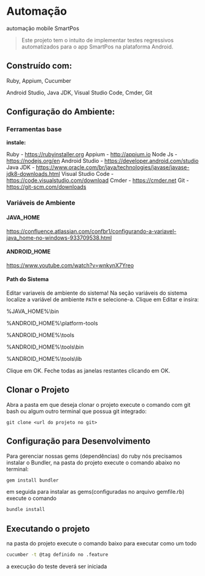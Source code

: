 # Automação
automação mobile SmartPos

> Este projeto tem o intuito de implementar testes regressivos automatizados para o app SmartPos na plataforma Android.

## Construído com:
Ruby, Appium, Cucumber

Android Studio, Java JDK, Visual Studio Code, Cmder, Git

## Configuração do Ambiente:

### Ferramentas base
**instale:**

Ruby - https://rubyinstaller.org
Appium - http://appium.io
Node Js - https://nodejs.org/en
Android Studio - https://developer.android.com/studio 
Java JDK - https://www.oracle.com/br/java/technologies/javase/javase-jdk8-downloads.html 
Visual Studio Code - https://code.visualstudio.com/download 
Cmder - https://cmder.net
Git -https://git-scm.com/downloads

### Variáveis de Ambiente

#### JAVA_HOME
https://confluence.atlassian.com/confbr1/configurando-a-variavel-java_home-no-windows-933709538.html

#### ANDROID_HOME
https://www.youtube.com/watch?v=wnkynX7Yreo

#### Path do Sistema

Editar variaveis de ambiente do sistema!
Na seção variáveis do sistema localize a variável de ambiente `PATH` e selecione-a. Clique em Editar e insira:

%JAVA_HOME%\bin

%ANDROID_HOME%\platform-tools

%ANDROID_HOME%\tools

%ANDROID_HOME%\tools\bin

%ANDROID_HOME%\tools\lib

Clique em OK. Feche todas as janelas restantes clicando em OK.

## Clonar o Projeto
Abra a pasta em que deseja clonar o projeto execute o comando com git bash ou algum outro terminal que possua git integrado:

```
git clone <url do projeto no git>
```
## Configuração para Desenvolvimento
Para gerenciar nossas gems (dependências) do ruby nós precisamos instalar o Bundler, na pasta do projeto execute o comando abaixo no terminal:
```sh
gem install bundler
```
em seguida para instalar as gems(configuradas no arquivo gemfile.rb) execute o comando
```sh
bundle install
```

## Executando o projeto
  
na pasta do projeto execute o comando baixo para executar como um todo

```sh
cucumber -t @tag definido no .feature 
```
a execução do teste deverá ser iniciada

